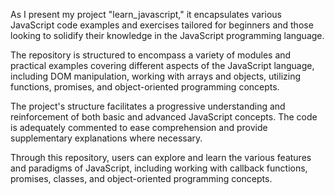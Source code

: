 As I present my project "learn_javascript," it encapsulates various JavaScript code examples and exercises tailored for beginners and those looking to solidify their knowledge in the JavaScript programming language.

The repository is structured to encompass a variety of modules and practical examples covering different aspects of the JavaScript language, including DOM manipulation, working with arrays and objects, utilizing functions, promises, and object-oriented programming concepts.

The project's structure facilitates a progressive understanding and reinforcement of both basic and advanced JavaScript concepts. The code is adequately commented to ease comprehension and provide supplementary explanations where necessary.

Through this repository, users can explore and learn the various features and paradigms of JavaScript, including working with callback functions, promises, classes, and object-oriented programming concepts.
